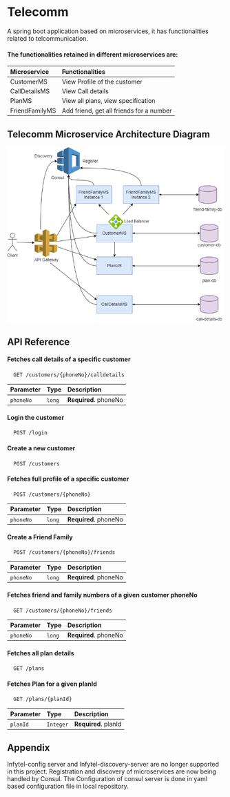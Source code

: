 # Telecomm

A spring boot application based on microservices, it has functionalities related to telcommunication.

#### The functionalities retained in different microservices are:


| Microservice | Functionalities             |
| :----------- | :-------------------------- |
| CustomerMS | View Profile of the customer |
| CallDetailsMS | View Call details |
| PlanMS | View all plans, view specification |
| FriendFamilyMS | Add friend, get all friends for a number |

## Telecomm Microservice Architecture Diagram

![App Screenshot](https://github.com/MirAbbasAli/Telecomm/blob/master/telecomm-design.png)

## API Reference

#### Fetches call details of a specific customer

```http
  GET /customers/{phoneNo}/calldetails
```

| Parameter | Type     | Description                |
| :-------- | :------- | :------------------------- |
| `phoneNo` | `long` | **Required**. phoneNo |

#### Login the customer

```http
  POST /login
```


#### Create a new customer

```http
  POST /customers
```

#### Fetches full profile of a specific customer

```http
  POST /customers/{phoneNo}
```

| Parameter | Type     | Description                |
| :-------- | :------- | :------------------------- |
| `phoneNo` | `long` | **Required**. phoneNo |

#### Create a Friend Family

```http
  POST /customers/{phoneNo}/friends
```

| Parameter | Type     | Description                |
| :-------- | :------- | :------------------------- |
| `phoneNo` | `long` | **Required**. phoneNo |

#### Fetches friend and family numbers of a given customer phoneNo

```http
  GET /customers/{phoneNo}/friends
```

| Parameter | Type     | Description                |
| :-------- | :------- | :------------------------- |
| `phoneNo` | `long` | **Required**. phoneNo |

#### Fetches all plan details

```http
  GET /plans
```
#### Fetches Plan for a given planId

```http
  GET /plans/{planId}
```

| Parameter | Type     | Description                |
| :-------- | :------- | :------------------------- |
| `planId` | `Integer` | **Required**. planId |


## Appendix
Infytel-config server and Infytel-discovery-server are no longer supported in this project. Registration and discovery of microservices are now being handled by Consul. The Configuration of consul server is done in yaml based configuration file in local repository.
